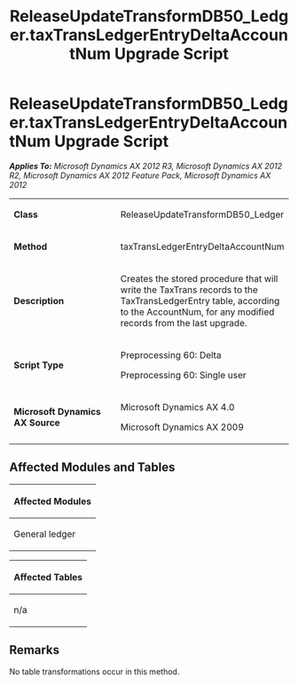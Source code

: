 ﻿---
title: ReleaseUpdateTransformDB50_Ledger.taxTransLedgerEntryDeltaAccountNum Upgrade Script
TOCTitle: ReleaseUpdateTransformDB50_Ledger.taxTransLedgerEntryDeltaAccountNum Upgrade Script
ms:assetid: ad56bcf4-bef1-7234-9411-3f9d8b27bd01
ms:mtpsurl: https://msdn.microsoft.com/en-us/library/JJ686515(v=AX.60)
ms:contentKeyID: 49710470
ms.date: 05/18/2015
mtps_version: v=AX.60
---

# ReleaseUpdateTransformDB50\_Ledger.taxTransLedgerEntryDeltaAccountNum Upgrade Script 


_**Applies To:** Microsoft Dynamics AX 2012 R3, Microsoft Dynamics AX 2012 R2, Microsoft Dynamics AX 2012 Feature Pack, Microsoft Dynamics AX 2012_

<table>
<colgroup>
<col style="width: 50%" />
<col style="width: 50%" />
</colgroup>
<tbody>
<tr class="odd">
<td><p><strong>Class</strong></p></td>
<td><p>ReleaseUpdateTransformDB50_Ledger</p></td>
</tr>
<tr class="even">
<td><p><strong>Method</strong></p></td>
<td><p>taxTransLedgerEntryDeltaAccountNum</p></td>
</tr>
<tr class="odd">
<td><p><strong>Description</strong></p></td>
<td><p>Creates the stored procedure that will write the TaxTrans records to the TaxTransLedgerEntry table, according to the AccountNum, for any modified records from the last upgrade.</p></td>
</tr>
<tr class="even">
<td><p><strong>Script Type</strong></p></td>
<td><p>Preprocessing 60: Delta</p>
<p>Preprocessing 60: Single user</p></td>
</tr>
<tr class="odd">
<td><p><strong>Microsoft Dynamics AX Source</strong></p></td>
<td><p>Microsoft Dynamics AX 4.0</p>
<p>Microsoft Dynamics AX 2009</p></td>
</tr>
</tbody>
</table>


## Affected Modules and Tables

<table>
<colgroup>
<col style="width: 100%" />
</colgroup>
<thead>
<tr class="header">
<th><p>Affected Modules</p></th>
</tr>
</thead>
<tbody>
<tr class="odd">
<td><p>General ledger</p></td>
</tr>
</tbody>
</table>


<table>
<colgroup>
<col style="width: 100%" />
</colgroup>
<thead>
<tr class="header">
<th><p>Affected Tables</p></th>
</tr>
</thead>
<tbody>
<tr class="odd">
<td><p>n/a</p></td>
</tr>
</tbody>
</table>


## Remarks

No table transformations occur in this method.

  


